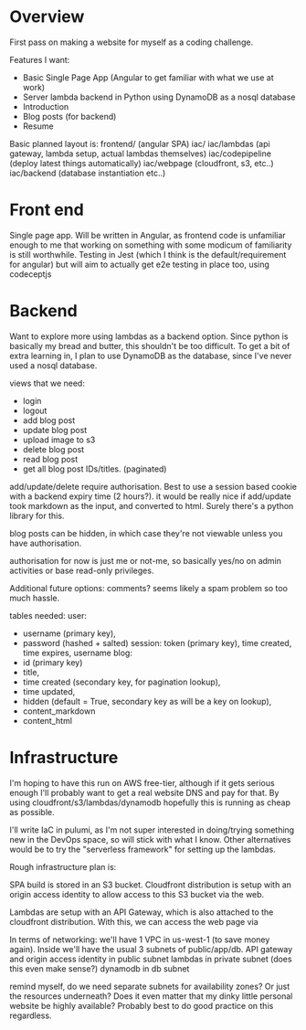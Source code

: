 # Overview

First pass on making a website for myself as a coding challenge.

Features I want:

- Basic Single Page App (Angular to get familiar with what we use at work)
- Server lambda backend in Python using DynamoDB as a nosql database
- Introduction
- Blog posts (for backend)
- Resume

Basic planned layout is:
frontend/ (angular SPA)
iac/
iac/lambdas (api gateway, lambda setup, actual lambdas themselves)
iac/codepipeline (deploy latest things automatically)
iac/webpage (cloudfront, s3, etc..)
iac/backend (database instantiation etc..)

# Front end

Single page app. Will be written in Angular, as frontend code is unfamiliar enough to me that working on something
with some modicum of familiarity is still worthwhile. Testing in Jest (which I think is the default/requirement for angular)
but will aim to actually get e2e testing in place too, using codeceptjs

# Backend

Want to explore more using lambdas as a backend option. Since python is basically my bread and butter, this shouldn't
be too difficult. To get a bit of extra learning in, I plan to use DynamoDB as the database, since I've never
used a nosql database.

views that we need:

- login
- logout
- add blog post
- update blog post
- upload image to s3
- delete blog post
- read blog post
- get all blog post IDs/titles. (paginated)

add/update/delete require authorisation. Best to use a session based cookie with a backend expiry time (2 hours?).
it would be really nice if add/update took markdown as the input, and converted to html. Surely there's a python library for this.

blog posts can be hidden, in which case they're not viewable unless you have authorisation.

authorisation for now is just me or not-me, so basically yes/no on admin activities or base read-only privileges.

Additional future options:
comments? seems likely a spam problem so too much hassle.

tables needed:
user:

- username (primary key),
- password (hashed + salted)
  session: token (primary key), time created, time expires, username
  blog:
- id (primary key)
- title,
- time created (secondary key, for pagination lookup),
- time updated,
- hidden (default = True, secondary key as will be a key on lookup),
- content_markdown
- content_html

# Infrastructure

I'm hoping to have this run on AWS free-tier, although if it gets serious enough I'll probably want to get a real
website DNS and pay for that. By using cloudfront/s3/lambdas/dynamodb hopefully this is running as cheap as possible.

I'll write IaC in pulumi, as I'm not super interested in doing/trying something new in the DevOps space, so will
stick with what I know. Other alternatives would be to try the "serverless framework" for setting up the lambdas.

Rough infrastructure plan is:

SPA build is stored in an S3 bucket. Cloudfront distribution is setup with an origin access identity to allow
access to this S3 bucket via the web.

Lambdas are setup with an API Gateway, which is also attached to the cloudfront distribution. With this, we can
access the web page via

In terms of networking: we'll have 1 VPC in us-west-1 (to save money again). Inside we'll have the usual 3 subnets of public/app/db.
API gateway and origin access identity in public subnet
lambdas in private subnet (does this even make sense?)
dynamodb in db subnet

remind myself, do we need separate subnets for availability zones? Or just the resources underneath? Does it even matter that my
dinky little personal website be highly available? Probably best to do good practice on this regardless.
